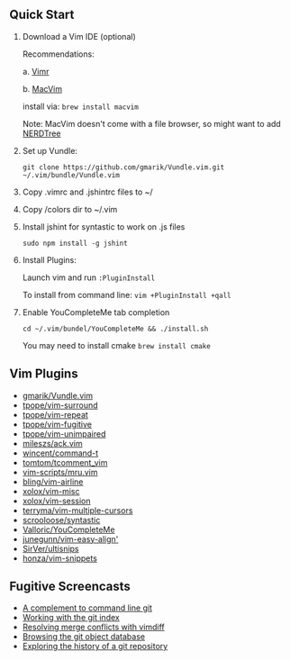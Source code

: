 ## Quick Start

1. Download a Vim IDE (optional)

   Recommendations:

   a. [Vimr](http://vimr.org/)

   b. [MacVim](https://code.google.com/p/macvim/)

      install via: `brew install macvim`

      Note: MacVim doesn't come with a file browser, so might want to add [NERDTree](https://github.com/scrooloose/nerdtree)
2. Set up Vundle:

   `git clone https://github.com/gmarik/Vundle.vim.git ~/.vim/bundle/Vundle.vim`
3. Copy .vimrc and .jshintrc files to ~/

4. Copy /colors dir to ~/.vim
5. Install jshint for syntastic to work on .js files

   `sudo npm install -g jshint`
6. Install Plugins:

   Launch vim and run `:PluginInstall`

   To install from command line: `vim +PluginInstall +qall`
7. Enable YouCompleteMe tab completion

   `cd ~/.vim/bundel/YouCompleteMe && ./install.sh`

   You may need to install cmake `brew install cmake`

## Vim Plugins
* [gmarik/Vundle.vim](http://github.com/gmarik/Vundle.vim)
* [tpope/vim-surround](http://github.com/tpope/vim-surround)
* [tpope/vim-repeat](http://github.com/tpope/vim-repeat)
* [tpope/vim-fugitive](http://github.com/tpope/vim-fugitive)
* [tpope/vim-unimpaired](http://github.com/tpope/vim-unimpaired)
* [mileszs/ack.vim](https://github.com/mileszs/ack.vim)
* [wincent/command-t](http://github.com/wincent/command-t)
* [tomtom/tcomment_vim](http://github.com/tomtom/tcomment_vim)
* [vim-scripts/mru.vim](http://github.com/vim-scripts/mru.vim)
* [bling/vim-airline](http://github.com/bling/vim-airline)
* [xolox/vim-misc](http://github.com/xolox/vim-misc)
* [xolox/vim-session](http://github.com/xolox/vim-session)
* [terryma/vim-multiple-cursors](http://github.com/terryma/vim-multiple-cursors)
* [scrooloose/syntastic](http://github.com/scrooloose/syntastic)
* [Valloric/YouCompleteMe](http://github.com/Valloric/YouCompleteMe)
* [junegunn/vim-easy-align'](http://github.com/junegunn/vim-easy-align)
* [SirVer/ultisnips](http://github.com/SirVer/ultisnips)
* [honza/vim-snippets](http://github.com/honza/vim-snippets)

## Fugitive Screencasts
* [A complement to command line git](http://vimcasts.org/e/31)
* [Working with the git index](http://vimcasts.org/e/32)
* [Resolving merge conflicts with vimdiff](http://vimcasts.org/e/33)
* [Browsing the git object database](http://vimcasts.org/e/34)
* [Exploring the history of a git repository](http://vimcasts.org/e/35)
